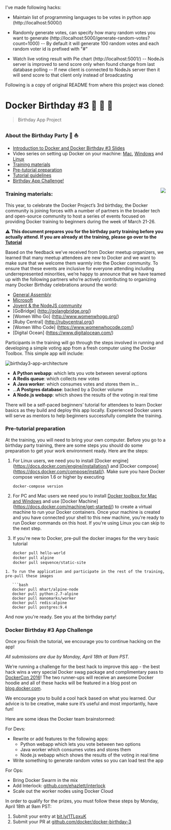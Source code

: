 I've made following hacks:
- Maintain list of programming languages to be votes in python app (http://localhost:5000/)

- Randomly generate votes, can specify how many random votes you want to generate (http://localhost:5000/generate-random-votes?count=1000)
-- By default it will generate 100 random votes and each random voter id is prefixed with "#"

- Watch live voting result with Pie chart (http://localhost:5001/)
-- NodeJs server is improved to send score only when found change from last database polling
-- If new client is connected to NodeJs server then it will send score to that client only instead of broadcasting

Following is a copy of original README from where this project was cloned:

# Docker Birthday #3 :tada: :birthday: :tada:

> Birthday App Project

### About the Birthday Party :whale2: :boat:
- [Introduction to Docker and Docker Birthday #3 Slides](https://docs.google.com/a/docker.com/presentation/d/1MKQ8KTxeuSYPHp7LjuOy9k8FgzAApH9i-6A1micJa1A/edit?usp=drive_web)
- Video series on setting up Docker on your machine: [Mac](https://www.youtube.com/watch?v=lNkVxDSRo7M), [Windows](https://youtu.be/S7NVloq0EBc) and [Linux](https://www.youtube.com/watch?v=V9AKvZZCWLc)
- [Training materials](#training-materials)
- [Pre-tutorial preparation](#pre-tutorial-preparation)
- [Tutorial guidelines](./tutorial.md)
- [Birthday App Challenge!](#challenge)

<a href="https://www.docker.com/docker-birthday"><img align="right" src="https://www.docker.com/sites/default/files/illustration-com-container-party.png"></a>



### Training materials:


This year, to celebrate the Docker Project’s 3rd birthday, the Docker community is joining forces with a number of partners in the broader tech and open-source community to host a series of events focused on providing Docker training to beginners during the week of March 21-26.

:warning: **This document prepares you for the birthday party training before you actually attend. If you are already at the training, please go over to the [Tutorial](https://github.com/docker/docker-birthday-3/blob/master/tutorial.md)**

Based on the feedback we’ve received from Docker meetup organizers, we learned that many meetup attendees are new to Docker and we want to make sure that we welcome them warmly into the Docker community. To ensure that these events are inclusive for everyone attending including underrepresented minorities, we’re happy to announce that we have teamed up with the following partners who’re actively contributing to organizing many Docker Birthday celebrations around the world:

- [General Assembly](https://generalassemb.ly/)
- [Microsoft](https://www.microsoft.com/en-us/)
- [Joyent & the NodeJS community](https://www.joyent.com/developers/node)
- [GoBridge] (http://golangbridge.org/)
- [Women Who Go] (http://www.womenwhogo.org/)
- [Ruby Central] (http://rubycentral.org/)
- [Women Who Code] (https://www.womenwhocode.com/)
- [Digital Ocean] (https://www.digitalocean.com/)

Participants in the training will go through the steps involved in running and developing a simple voting app from a fresh computer using the Docker Toolbox. This simple app will include:

![birthday3-app-architecture](./tutorial-images/bd3-architecture.png)

- **A Python webapp**: which lets you vote between several options
- **A Redis queue**: which collects new votes
- **A Java worker**: which consumes votes and stores them in…
- …**A Postgres database**: backed by a Docker volume
- **A Node.js webapp**: which shows the results of the voting in real time

There will be a self-paced beginners’ tutorial for attendees to learn Docker basics as they build and deploy this app locally. Experienced Docker users will serve as mentors to help beginners successfully complete the training.

### Pre-tutorial preparation
At the training, you will need to bring your own computer. Before you go to a birthday party training, there are some steps you should do some preparation to get your work environment ready. Here are the steps:

1. For Linux users, we need you to install [Docker engine] (https://docs.docker.com/engine/installation/) and [Docker compose] (https://docs.docker.com/compose/install/). Make sure you have Docker compose version 1.6 or higher by executing 

   ```docker-compose version```

1. For PC and Mac users we need you to install [Docker toolbox for Mac and Windows](https://www.docker.com/products/docker-toolbox) and use [Docker Machine] (https://docs.docker.com/machine/get-started/) to create a virtual machine to run your Docker containers. Once your machine is created and you have connected your shell to this new machine, you're ready to run Docker commands on this host.  If you're using Linux you can skip to the next step.
1. If you're new to Docker, pre-pull the docker images for the very basic tutorial

   ```bash
   docker pull hello-world
   docker pull alpine
   docker pull seqvence/static-site
```
1. To run the application and participate in the rest of the training, pre-pull these images

   ```bash
   docker pull mhart/alpine-node
   docker pull python:2.7-alpine
   docker pull manomarks/worker
   docker pull redis:alpine
   docker pull postgres:9.4
   ```
And now you're ready. See you at the birthday party!<a name="challenge"></a>


### Docker Birthday #3 App Challenge

Once you finish the tutorial, we encourage you to continue hacking on the app!

*All submissions are due by Monday, April 18th at 9am PST.*

We’re running a challenge for the best hack to improve this app - the best hack wins a very special Docker swag package and complimentary pass to [DockerCon 2016](http://2016.dockercon.com/)! The two runner-ups will receive an awesome Docker hoodie and all of these hacks will be featured in a blog post on [blog.docker.com](https://blog.docker.com/).

We encourage you to build a cool hack based on what you learned. Our advice is to be creative, make sure it’s useful and most importantly, have fun!

Here are some ideas the Docker team brainstormed:

For Devs:
* Rewrite or add features to the following apps:
  * Python webapp which lets you vote between two options
  * Java worker which consumes votes and stores them
  * Node.js webapp which shows the results of the voting in real time
* Write something to generate random votes so you can load test the app

For Ops:

* Bring Docker Swarm in the mix
* Add Interlock: [github.com/ehazlett/interlock](https://github.com/ehazlett/interlock)
* Scale out the worker nodes using Docker Cloud

In order to qualify for the prizes, you must follow these steps by Monday, April 18th at 9am PST:

1. Submit your entry at [bit.ly/1TLpxuK](https://docs.google.com/forms/d/1TKCYetzv8IZh09E9uT0bDL3JpS_ZHJw3duh9XUaAPhQ/viewform)
2. Submit your PR at [github.com/docker/docker-birthday-3](https://github.com/docker/docker-birthday-3)

